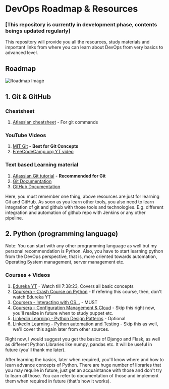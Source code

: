 # DevOps Roadmap & Resources
### [This repository is currently in development phase, contents beings updated regularly]
This repository will provide you all the resources, study materials and important links from where you can learn about DevOps from very basics to advanced level.

## Roadmap
![Roadmap Image](https://roadmap.sh/roadmaps/devops.png)

## 1. Git & GitHub
### Cheatsheet
  1. [Atlassian cheatsheet](https://github.com/theadarshsaxena/devops-roadmap-resources/blob/master/cheatsheets/git%20cheatsheet%20-%20atlassian.pdf) - For git commands

### YouTube Videos
  1. [MIT Git](https://www.youtube.com/watch?v=2sjqTHE0zok) - **Best for Git Concepts**
  2. [FreeCodeCamp.org YT video](https://www.youtube.com/watch?v=RGOj5yH7evk)

### Text based Learning material
  1. [Atlassian Git tutorial](https://www.atlassian.com/git/tutorials) - **Recommended for Git**
  2. [Git Documentation](https://git-scm.com/docs)
  3. [GitHub Documentation](https://docs.github.com/en/get-started/quickstart)

Here, you must remember one thing, above resources are just for learning Git and GitHub. As soon as you learn other tools, you also need to learn integration of git and github with those tools and technologies. E.g. different integration and automation of github repo with Jenkins or any other pipeline.

## 2. Python (programming language)
Note: You can start with any other programming language as well but my personal recommendation is Python. Also, you have to start learning python from the DevOps perspective, that is, more oriented towards automation, Operating System management, server management etc.
### Courses + Videos
  1. [Edureka YT](https://www.youtube.com/watch?v=WGJJIrtnfpk) - Watch till 7:38:23, Covers all basic concepts
  1. [Coursera - Crash Course on Python](https://www.coursera.org/learn/python-crash-course?specialization=google-it-automation) - If refering this course, then, don't watch Edureka YT
  2. [Coursera - Interacting with OS...](https://www.coursera.org/learn/python-operating-system?specialization=google-it-automation) - MUST
  3. [Coursera - Configuration Management & Cloud](https://www.coursera.org/learn/configuration-management-cloud?specialization=google-it-automation) - Skip this right now, you'll realize in future when to study puppet etc.
  4. [Linkedin Learning - Python Design Patterns](https://www.linkedin.com/learning/python-design-patterns-14304845) - Optional
  5. [Linkedin Learning - Python automation and Testing](https://www.linkedin.com/learning/python-automation-and-testing) - Skip this as well, we'll cover this again later from other sources.

Right now, I would suggest you get the basics of Django and Flask, as well as different Python Libraries like numpy, pandas etc. It will be useful in future (you'll thank me later).

After learning the basics, later when required, you'll know where and how to learn advance concepts of Python. There are huge number of libraries that you may require in future, just get an acquaintance with those and don't try to learn all those. You can refer to documentation of those and implement them when required in future (that's how it works).
